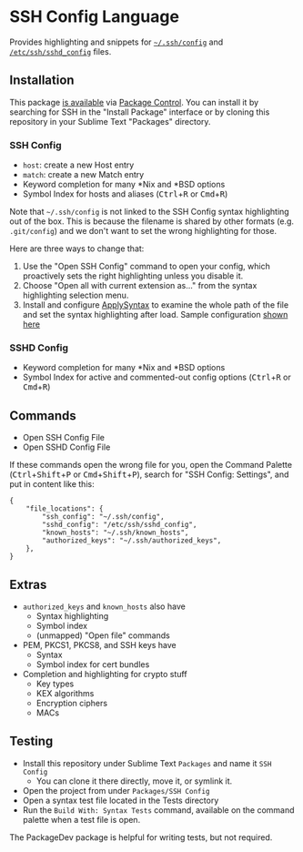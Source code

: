 # SSH Config Language

Provides highlighting and snippets for [`~/.ssh/config`][man-ssh-config] and [`/etc/ssh/sshd_config`][man-sshd-config] files.

## Installation

This package [is available][pkg] via [Package Control][pkg-ctrl]. You can install it by searching for SSH in the "Install Package" interface or by cloning this repository in your Sublime Text "Packages" directory.

### SSH Config

- `host`: create a new Host entry
- `match`: create a new Match entry
- Keyword completion for many \*Nix and \*BSD options
- Symbol Index for hosts and aliases
    (<kbd>Ctrl</kbd>+<kbd>R</kbd> or
     <kbd>Cmd</kbd>+<kbd>R</kbd>)

Note that `~/.ssh/config` is not linked to the SSH Config syntax highlighting
out of the box. This is because the filename is shared by other formats (e.g.
`.git/config`) and we don't want to set the wrong highlighting for those.

Here are three ways to change that:

1. Use the "Open SSH Config" command to open your config, which proactively
    sets the right highlighting unless you disable it.
2. Choose "Open all with current extension as..." from the syntax highlighting
    selection menu.
3. Install and configure [ApplySyntax][] to examine the whole path of the file
    and set the syntax highlighting after load. Sample configuration
    [shown here][applysyntax-config]

### SSHD Config

- Keyword completion for many \*Nix and \*BSD options
- Symbol Index for active and commented-out config options
    (<kbd>Ctrl</kbd>+<kbd>R</kbd> or
     <kbd>Cmd</kbd>+<kbd>R</kbd>)

## Commands

- Open SSH Config File
- Open SSHD Config File

If these commands open the wrong file for you, open the Command Palette
(<kbd>Ctrl</kbd>+<kbd>Shift</kbd>+<kbd>P</kbd> or
 <kbd>Cmd</kbd>+<kbd>Shift</kbd>+<kbd>P</kbd>), search for
 "SSH Config: Settings", and put in content like this:

``` jsonc
{
    "file_locations": {
        "ssh_config": "~/.ssh/config",
        "sshd_config": "/etc/ssh/sshd_config",
        "known_hosts": "~/.ssh/known_hosts",
        "authorized_keys": "~/.ssh/authorized_keys",
    },
}
```

## Extras

- `authorized_keys` and `known_hosts` also have
    + Syntax highlighting
    + Symbol index
    + (unmapped) "Open file" commands
- PEM, PKCS1, PKCS8, and SSH keys have
    + Syntax
    + Symbol index for cert bundles
- Completion and highlighting for crypto stuff
    + Key types
    + KEX algorithms
    + Encryption ciphers
    + MACs

## Testing

- Install this repository under Sublime Text `Packages` and name it `SSH Config`
    + You can clone it there directly, move it, or symlink it.
- Open the project from under `Packages/SSH Config`
- Open a syntax test file located in the Tests directory
- Run the `Build With: Syntax Tests` command, available on the command palette when a test file is open.

The PackageDev package is helpful for writing tests, but not required.


[man-ssh-config]: https://man7.org/linux/man-pages/man5/ssh_config.5.html
[man-sshd-config]: https://man7.org/linux/man-pages/man5/sshd_config.5.html
[pkg]: https://packagecontrol.io/packages/SSH%20Config
[pkg-ctrl]: https://packagecontrol.io
[applysyntax]: https://packagecontrol.io/packages/ApplySyntax
[applysyntax-config]: https://github.com/robballou/sublimetext-sshconfig/issues/8#issuecomment-686492850
